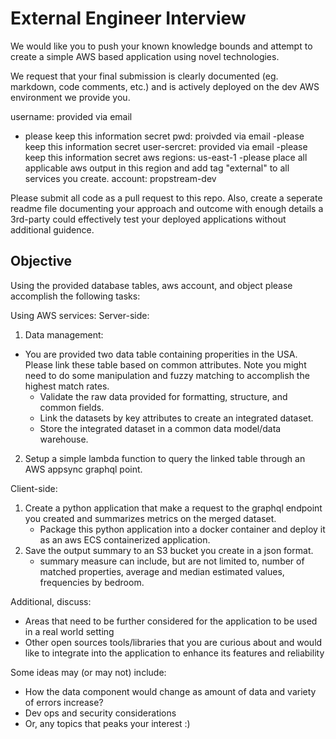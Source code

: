 # External Engineer Interview

We would like you to push your known knowledge bounds and attempt to create a simple AWS based application using novel technologies.

We request that your final submission is clearly documented (eg. markdown, code comments, etc.) and is actively deployed on the dev AWS environment we provide you.

username: provided via email
   - please keep this information secret
pwd: proivded via email 
   -please keep this information secret 
user-sercret: provided via email
   -please keep this information secret
aws regions: us-east-1
   -please place all applicable aws output in this region and add tag "external" to all services you create. 
account: propstream-dev

Please submit all code as a pull request to this repo. Also, create a seperate readme file documenting your approach and outcome with enough details a 3rd-party could effectively test your deployed applications without additional guidence. 

## Objective

Using the provided database tables, aws account, and object please accomplish the following tasks:

Using AWS services: 
Server-side:
   1. Data management:
   - You are provided two data table containing properities in the USA. Please link these table based on common attributes. Note you might need to do some manipulation and fuzzy matching to accomplish the highest match rates. 
      - Validate the raw data provided for formatting, structure, and common fields. 
      - Link the datasets by key attributes to create an integrated dataset.
      - Store the integrated dataset in a common data model/data warehouse.
   2. Setup a simple lambda function to query the linked table through an AWS appsync graphql point. 

Client-side: 
   1. Create a python application that make a request to the graphql endpoint you created and summarizes metrics on the merged dataset. 
      - Package this python application into a docker container and deploy it as an aws ECS containerized application. 
   2. Save the output summary to an S3 bucket you create in a json format.
      - summary measure can include, but are not limited to, number of matched properties, average and median estimated values, frequencies by bedroom. 


Additional, discuss:

- Areas that need to be further considered for the application to be used in a real world setting
- Other open sources tools/libraries that you are curious about and would like to integrate into the application to enhance its features and reliability

Some ideas may (or may not) include:

- How the data component would change as amount of data and variety of errors increase?
- Dev ops and security considerations
- Or, any topics that peaks your interest :)
